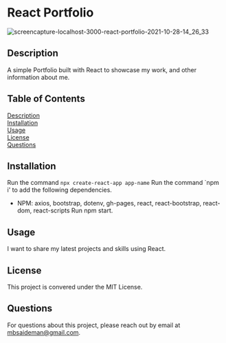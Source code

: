 # React Portfolio

![screencapture-localhost-3000-react-portfolio-2021-10-28-14_26_33](https://user-images.githubusercontent.com/82477037/139338077-5d66a4a1-1aa1-4163-a11f-7d41d40ce50d.png)

## Description

A simple Portfolio built with React to showcase my work, and other information about me.

## Table of Contents

[Description](#description)  
[Installation](#installation)  
[Usage](#usage)  
[License](#license)  
[Questions](#questions)

## Installation

Run the command `npx create-react-app app-name`
Run the command `npm i' to add the following dependencies.

- NPM: axios, bootstrap, dotenv, gh-pages, react, react-bootstrap, react-dom, react-scripts
  Run npm start.

## Usage

I want to share my latest projects and skills using React.  

## License

This project is convered under the MIT License.

## Questions

For questions about this project, please reach out by email at mbsaideman@gmail.com.
